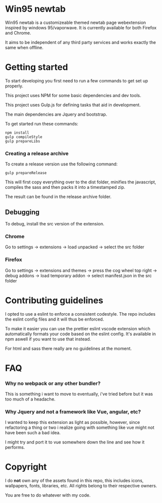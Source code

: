# Win95 newtab
Win95 newtab is a customizeable themed newtab page webextension inspired by windows 95/vaporwave. 
It is currently available for both Firefox and Chrome.


It aims to be independent of any third party services and works exactly the same when offline.

# Getting started
To start developing you first need to run a few commands to get set up properly.

This project uses NPM for some basic dependencies and dev tools.

This project uses Gulp.js for defining tasks that aid in development.

The main dependencies are Jquery and bootstrap.

To get started run these commands:
```
npm install
gulp compileStyle
gulp prepareLibs
```

### Creating a release archive
To create a release version use the following command:
```
gulp prepareRelease
```
This will first copy everything over to the dist folder, minifies the javascript, compiles the sass and then packs it into a timestamped zip.

The result can be found in the release archive folder.

## Debugging
To debug, install the src version of the extension. 

### Chrome
Go to settings -> extensions -> load unpacked -> select the src folder

### Firefox
Go to settings -> extensions and themes -> press the cog wheel top right -> debug addons -> load temporary addon -> select manifest.json in the src folder

# Contributing guidelines
I opted to use a eslint to enforce a consistent codestyle. The repo includes the eslint config files and it will thus be enforced.

To make it easier you can use the prettier eslint vscode extension which automatically formats your code based on the eslint config.
It's available in npm aswell if you want to use that instead.

For html and sass there really are no guidelines at the moment.

# FAQ

### Why no webpack or any other bundler?
This is something i want to move to eventually, i've tried before but it was too much of a headache.

### Why Jquery and not a framework like Vue, angular, etc?
I wanted to keep this extension as light as possible, however, 
since refactoring a thing or two i realize going with something like vue might not have been such a bad idea.

I might try and port it to vue somewhere down the line and see how it performs.

# Copyright
I do **not** own any of the assets found in this repo, this includes icons, wallpapers, fonts, libraries, etc.
All rights belong to their respective owners.

You are free to do whatever with my code.
